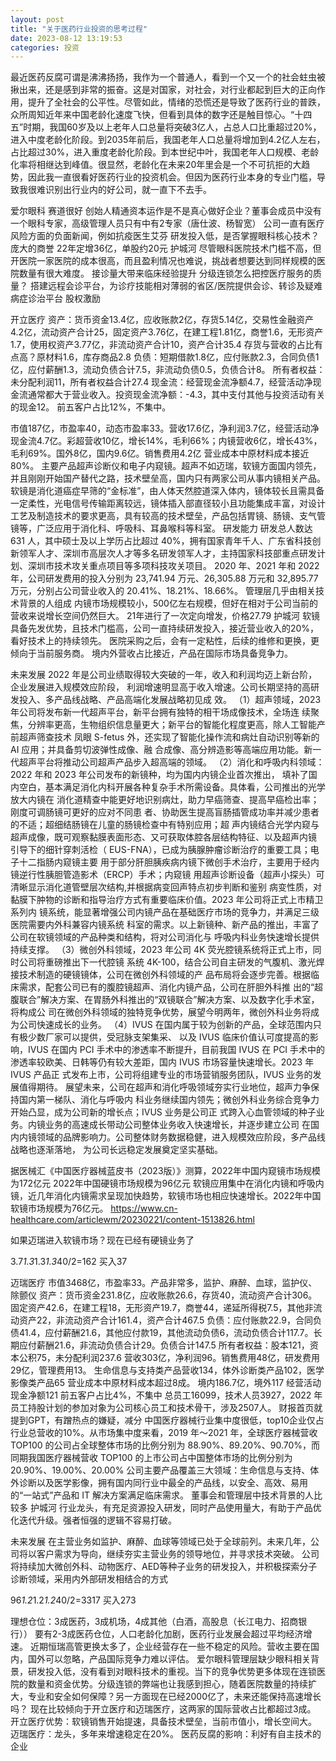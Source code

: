 ```yaml
---
layout: post
title: "关于医药行业投资的思考过程"
date: 2023-08-12 13:19:53
categories: 投资
---
```


最近医药反腐可谓是沸沸扬扬，我作为一个普通人，看到一个又一个的社会蛀虫被揪出来，还是感到非常的振奋。这是对国家，对社会，对行业都起到巨大的正向作用，提升了全社会的公平性。尽管如此，情绪的恐慌还是导致了医药行业的普跌，
众所周知近年来中国老龄化速度飞快，但看到具体的数字还是触目惊心。“十四五”时期，我国60岁及以上老年人口总量将突破3亿人，占总人口比重超过20%，进入中度老龄化阶段。到2035年前后，我国老年人口总量将增加到4.2亿人左右，占比超过30%，进入重度老龄化阶段。到本世纪中叶，我国老年人口规模、老龄化率将相继达到峰值。很显然，老龄化在未来20年里会是一个不可抗拒的大趋势，因此我一直很看好医药行业的投资机会。但因为医药行业本身的专业门槛，导致我很难识别出行业内的好公司，就一直下不去手。


爱尔眼科
赛道很好
创始人精通资本运作是不是真心做好企业？董事会成员中没有一个眼科专家，高级管理人员只有中有2专家（唐仕波、杨智宽）
公司一直有医疗风险方面的负面新闻，例如抗疫医生艾芬
研发投入低，是否掌握眼科核心技术？
庞大的商誉
22年定增36亿，单股约20元
护城河
尽管眼科医院技术门槛不高，但开医院一家医院的成本很高，而且盈利情况也难说，挑战者想要达到同样规模的医院数量有很大难度。
接诊量大带来临床经验提升
分级连锁怎么把控医疗服务的质量？
    搭建远程会诊平台，为诊疗技能相对薄弱的省区/医院提供会诊、转诊及疑难病症诊治平台
    股权激励


开立医疗
资产：货币资金13.4亿，应收账款2亿，存货5.14亿，交易性金融资产4.2亿，流动资产合计25，固定资产3.76亿，在建工程1.81亿，商誉1.6，无形资产1.7，使用权资产3.77亿，非流动资产合计10，资产合计35.4
存货与营收的占比有点高？原材料1.6，库存商品2.8
负债：短期借款1.8亿，应付账款2.3，合同负债1亿，应付薪酬1.3，流动负债合计7.5，非流动负债0.5，负债合计8。
所有者权益：未分配利润11，所有者权益合计27.4
现金流：经营现金流净额4.7，经营活动净现金流通常都大于营业收入。投资现金流净额：-4.3，其中支付其他与投资活动有关的现金12。
前五客户占比12%，不集中。

市值187亿，市盈率40，动态市盈率33。营收17.6亿，净利润3.7亿，经营活动净现金流4.7亿。彩超营收10亿，增长14%，毛利66%；内镜营收6亿，增长43%，毛利69%。国外8亿，国内9.6亿。销售费用4.2亿
营业成本中原材料成本接近80%。
主要产品超声诊断仪和电子内窥镜。超声不如迈瑞，软镜方面国内领先，并且刚刚开始国产替代之路，技术壁垒高，国内只有两家公司从事内镜相关产品。
    软镜是消化道癌症早筛的“金标准”，由人体天然腔道深入体内，镜体较长且需具备一定柔性，光电信号传输距离较远，镜体插入部直径较小且功能集成丰富，对设计工艺及制造技术的要求更高，具有较高的技术壁垒，产品包括胃镜、肠镜、支气管镜等，广泛应用于消化科、呼吸科、耳鼻喉科等科室。
研发能力
    研发总人数达 631 人，其中硕士及以上学历占比超过 40%，拥有国家青年千人、广东省科技创新领军人才、深圳市高层次人才等多名研发领军人才，主持国家科技部重点研发计划、深圳市技术攻关重点项目等多项科技攻关项目。
    2020 年、2021 年和 2022 年，公司研发费用的投入分别为 23,741.94 万元、26,305.88 万元和 32,895.77 万元，分别占公司营业收入的 20.41%、18.21%、18.66%。
管理层几乎由相关技术背景的人组成
内镜市场规模较小，500亿左右规模，但好在相对于公司当前的营收来说增长空间仍然巨大。
21年进行了一次定向增发，价格27.79
护城河
软镜具备先发优势，且技术门槛高，公司一直持续研发投入，接近营业收入的20%，看好技术上的持续领先。
医院采购之后，会有一定粘性，后续的维修和更换，更倾向于当前服务商。
境内外营收占比接近，产品在国际市场具备竞争力。

未来发展
2022 年是公司业绩取得较大突破的一年，收入和利润均迈上新台阶，企业发展进入规模效应阶段，
利润增速明显高于收入增速。公司长期坚持的高研发投入、多产品线战略、产品高端化发展战略初见成
效。
（1）超声领域，2023 年公司将发布新一代超声平台，新平台拥有独特的相干场成像技术，全场连
续聚焦，分辨率更高，生物组织信息量更大；新平台的智能化程度更高，除人工智能产前超声筛查技术
凤眼 S-fetus 外，还实现了智能化操作流和病灶自动识别等新的 AI 应用；并具备剪切波弹性成像、融
合成像、高分辨造影等高端应用功能。新一代超声平台将推动公司超声产品步入超高端的领域。
（2）消化和呼吸内科领域：2022 年和 2023 年公司发布的新镜种，均为国内内镜企业首次推出，
填补了国内空白，基本满足消化内科开展各种复杂手术所需设备。具体看，公司推出的光学放大内镜在
消化道精查中能更好地识别病灶，助力早癌筛查、提高早癌检出率；刚度可调肠镜可更好的应对不同患
者、协助医生提高盲肠插管成功率并减少患者的不适；超细结肠镜在儿童的肠镜检查中有特别应用；超
声内镜结合光学内窥与超声成像，既可观察黏膜表面形态、又可获取体腔各层结构特征、以及超声内镜
引导下的细针穿刺活检（ EUS-FNA），已成为胰腺肿瘤诊断治疗的重要工具；电子十二指肠内窥镜主要
用于部分肝胆胰疾病内镜下微创手术治疗，主要用于经内镜逆行性胰胆管造影术（ERCP）手术；内窥镜
用超声诊断设备（超声小探头）可清晰显示消化道管壁层次结构,并根据病变回声特点初步判断和鉴别
病变性质，对黏膜下肿物的诊断和指导治疗方式有重要临床价值。2023 年公司将正式上市精卫系列内
镜系统，能显著增强公司内镜产品在基础医疗市场的竞争力，并满足三级医院需要内外科兼容内镜系统
科室的需求。以上新镜种、新产品的推出，丰富了公司在软镜领域的产品种类和结构，将对公司消化与
呼吸内科业务快速增长提供持续支撑。
（3）微创外科领域，2023 年公司 4K 荧光腔镜系统将正式上市，同时公司将重磅推出下一代腔镜
系统 4K-100，结合公司自主研发的气腹机、激光焊接技术制造的硬镜镜体，公司在微创外科领域的产
品布局将会逐步完善。根据临床需求，配套公司已有的腹腔镜超声、消化内镜产品，公司在肝胆外科推
出的“超腹联合”解决方案、在胃肠外科推出的“双镜联合”解决方案、以及数字化手术室，将构成公
司在微创外科领域的独特竞争优势，展望今明两年，微创外科业务将成为公司快速成长的业务。
（4）IVUS 在国内属于较为创新的产品，全球范围内只有极少数厂家可以提供，受冠脉支架集采、
以及 IVUS 临床价值认可度提高的影响，IVUS 在国内 PCI 手术中的渗透率不断提升，目前我国 IVUS 在
PCI 手术中的渗透率较欧美、日韩等仍有较大差距，国内 IVUS 市场容量快速增长。2023 年 IVUS 产品正
式发布上市，公司将组建专业的市场营销服务团队，IVUS 业务的发展值得期待。
展望未来，公司在超声和消化呼吸领域夯实行业地位，超声力争保持国内第一梯队、消化与呼吸内
科业务继续国内领先；微创外科业务综合竞争力开始凸显，成为公司新的增长点；IVUS 业务是公司正
式跨入心血管领域的种子业务。内镜业务的高速成长带动公司整体业务收入快速增长，并逐步建立公司
在国内内镜领域的品牌影响力。公司整体财务数据稳健，进入规模效应阶段，多产品线战略也逐渐落地，
为公司长远稳定发展奠定坚实基础。

据医械汇《中国医疗器械蓝皮书（2023版）》测算，2022年中国内窥镜市场规模为172亿元
2022年中国硬镜市场规模为96亿元
软镜应用集中在消化内镜和呼吸内镜，近几年消化内镜需求呈现加快趋势，软镜市场也相应快速增长。2022年中国软镜市场规模为76亿元。
https://www.cn-healthcare.com/articlewm/20230221/content-1513826.html

如果迈瑞进入软镜市场？现在已经有硬镜业务了

3.7*1.3*1.3*1.3*40/2=162
买入37

迈瑞医疗
市值3468亿，市盈率33。产品非常多，监护、麻醉、血球，监护仪、除颤仪
资产：货币资金231.8亿，应收账款26.6，存货40，流动资产合计306。固定资产42.6，在建工程18，无形资产19.7，商誉44，递延所得税7.5，其他非流动资产22，非流动资产合计161.4，资产合计467.5
负债：应付账款22.9，合同负债41.4，应付薪酬21.6，其他应付款19，其他流动负债6，流动负债合计117.7。长期应付薪酬21.6，非流动负债合计29。负债合计147.5
所有者权益：股本121，资本公积75，未分配利润237.6
营收303亿，净利润96。销售费用48亿，研发费用29亿，管理费用13。
生命信息与支持类产品营收134，体外诊断类产品102，医学影像类产品65
营业成本中原材料成本超过8成。
境内186.7亿，境外117
经营活动现金净额121
前五客户占比4%，不集中
总员工16099，技术人员3927，2022 年员工持股计划的参加对象为公司核心员工和技术骨干，涉及2507人。
财报首页就提到GPT，有蹭热点的嫌疑，减分
中国医疗器械行业集中度很低，top10企业仅占行业总营收的10%。从市场集中度来看，2019 年～2021 年，全球医疗器械营收 TOP100 的公司占全球整体市场的比例分别为 88.90%、89.20%、90.70%，而同期我国医疗器械营收 TOP100 的上市公司占中国整体市场的比例分别为 20.90%、19.00%、20.00%
公司主要产品覆盖三大领域：生命信息与支持、体外诊断以及医学影像，拥有国内同行业中最全的产品线，以安全、高效、易用的“一站式”产品和 IT 解决方案满足临床需求。
董事会和管理层中技术背景的人比较多
护城河
行业龙头，有充足资源投入研发，同时产品使用量大，有助于产品优化迭代升级。强者恒强的逻辑不容易打破。

未来发展
在主营业务如监护、麻醉、血球等领域已处于全球前列。未来几年，公司将以客户需求为导向，继续夯实主营业务的领导地位，并寻求技术突破。
公司将持续加大微创外科、动物医疗、AED等种子业务的研发投入，并积极探索分子诊断领域，采用内外部研发相结合的方式

96*1.2*1.2*1.2*40/2=3317
买入273

理想仓位：3成医药，3成机场，4成其他（白酒，高股息（长江电力、招商银行））
要有2-3成医药仓位，人口老龄化加剧，医药行业发展会超过平均经济增速。
近期恒瑞高管更换太多了，企业经营存在一些不稳定的风险。营收主要在国内，国外可以忽略，产品国际竞争力难以评估。
爱尔眼科管理层缺少眼科相关背景，研发投入低，没有看到对眼科技术的重视。当下的竞争优势更多体现在连锁医院的数量和资金优势。分级连锁的弊端也让我感到担心，随着医院数量的持续扩大，专业和安全如何保障？另一方面现在已经2000亿了，未来还能保持高速增长吗？
现在比较倾向于开立医疗和迈瑞医疗，这两家的国际营收占比都超过3成。
开立医疗优势：软镜销售开始提速，具备技术壁垒，当前市值小，增长空间大。
迈瑞医疗：龙头，多年来增速稳定在20%。
医药反腐的影响：利好有自主技术的企业

